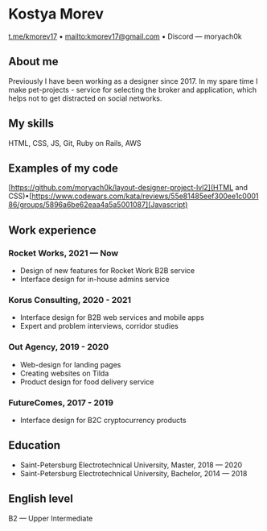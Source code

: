 # Kostya Morev
[t.me/kmorev17](Telegram) • [mailto:kmorev17@gmail.com](Email) • Discord — moryach0k

## About me
Previously I have been working as a designer since 2017.
In my spare time I make pet-projects - service for selecting the broker and application, which helps not to get distracted on social networks.

## My skills
HTML, CSS, JS, Git, Ruby on Rails, AWS

## Examples of my code
[https://github.com/moryach0k/layout-designer-project-lvl2](HTML and CSS)•[https://www.codewars.com/kata/reviews/55e81485eef300ee1c000186/groups/5896a6be62eaa4a5a5001087](Javascript)

## Work experience
### Rocket Works, 2021 — Now
* Design of new features for Rocket Work B2B service
* Interface design for in-house admins service

### Korus Consulting, 2020 - 2021
* Interface design for B2B web services and mobile apps
* Expert and problem interviews, corridor studies

### Out Agency, 2019 - 2020
* Web-design for landing pages
* Creating websites on Tilda
* Product design for food delivery service

### FutureComes, 2017 - 2019
* Interface design for B2C cryptocurrency products

## Education
* Saint-Petersburg Electrotechnical University, Master, 2018 — 2020
* Saint-Petersburg Electrotechnical University, Bachelor, 2014 — 2018

## English level
B2 — Upper Intermediate